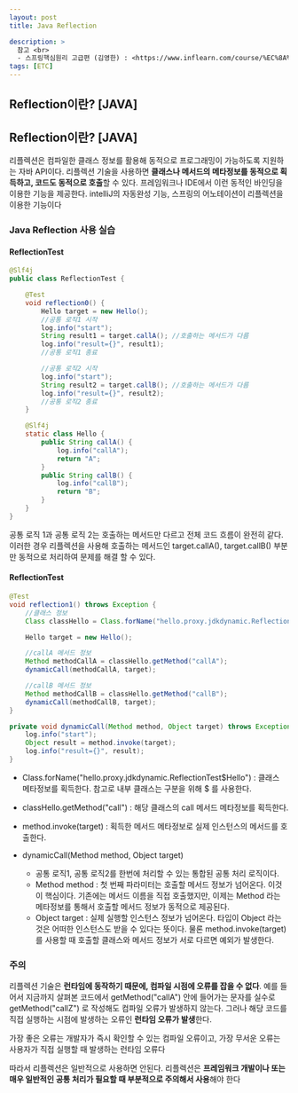 ```yaml
---
layout: post
title: Java Reflection

description: >
  참고 <br>
  - 스프링핵심원리 고급편 (김영한) : <https://www.inflearn.com/course/%EC%8A%A4%ED%94%84%EB%A7%81-%ED%95%B5%EC%8B%AC-%EC%9B%90%EB%A6%AC-%EA%B3%A0%EA%B8%89%ED%8E%B8>
tags: [ETC]
---
```

## Reflection이란? [JAVA]

## Reflection이란? [JAVA]

리플렉션은 컴파일한 클래스 정보를 활용해 동적으로 프로그래밍이 가능하도록 지원하는 자바 API이다.
리플렉션 기술을 사용하면 **클래스나 메서드의 메타정보를 동적으로 획득하고, 코드도 동적으로 호출**할 수 있다.
프레임워크나 IDE에서 이런 동적인 바인딩을 이용한 기능을 제공한다. intelliJ의 자동완성 기능, 스프링의 어노테이션이 리플렉션을 이용한 기능이다


### Java Reflection 사용 실습

#### ReflectionTest
```java
@Slf4j
public class ReflectionTest {

    @Test
    void reflection0() {
        Hello target = new Hello();
        //공통 로직1 시작
        log.info("start");
        String result1 = target.callA(); //호출하는 메서드가 다름
        log.info("result={}", result1);
        //공통 로직1 종료

        //공통 로직2 시작
        log.info("start");
        String result2 = target.callB(); //호출하는 메서드가 다름
        log.info("result={}", result2);
        //공통 로직2 종료
    }

    @Slf4j
    static class Hello {
        public String callA() {
            log.info("callA");
            return "A";
        }
        public String callB() {
            log.info("callB");
            return "B";
        }
    }
}
```

공통 로직 1과 공통 로직 2는 호출하는 메서드만 다르고 전체 코드 흐름이 완전히 같다. 이러한 경우 리플렉션을 사용해 호출하는 메서드인 target.callA(), target.callB() 부분만 동적으로 처리하여 문제를 해결 할 수 있다.


#### ReflectionTest
```java
@Test
void reflection1() throws Exception {
    //클래스 정보
    Class classHello = Class.forName("hello.proxy.jdkdynamic.ReflectionTest$Hello");

    Hello target = new Hello();

    //callA 메서드 정보
    Method methodCallA = classHello.getMethod("callA");
    dynamicCall(methodCallA, target);

    //callB 메서드 정보
    Method methodCallB = classHello.getMethod("callB");
    dynamicCall(methodCallB, target);
}

private void dynamicCall(Method method, Object target) throws Exception {
    log.info("start");
    Object result = method.invoke(target);
    log.info("result={}", result);
}
```

* Class.forName("hello.proxy.jdkdynamic.ReflectionTest$Hello") : 클래스 메타정보를 획득한다. 참고로 내부 클래스는 구분을 위해 $ 를 사용한다.
* classHello.getMethod("call") : 해당 클래스의 call 메서드 메타정보를 획득한다.
* method.invoke(target) : 획득한 메서드 메타정보로 실제 인스턴스의 메서드를 호출한다.
  
* dynamicCall(Method method, Object target)
  * 공통 로직1, 공통 로직2를 한번에 처리할 수 있는 통합된 공통 처리 로직이다.
  * Method method : 첫 번째 파라미터는 호출할 메서드 정보가 넘어온다. 이것이 핵심이다. 기존에는 메서드 이름을 직접 호출했지만, 이제는 Method 라는 메타정보를 통해서 호출할 메서드 정보가 동적으로 제공된다.
  * Object target : 실제 실행할 인스턴스 정보가 넘어온다. 타입이 Object 라는 것은 어떠한 인스턴스도 받을 수 있다는 뜻이다. 물론 method.invoke(target) 를 사용할 때 호출할 클래스와 메서드 정보가 서로 다르면 예외가 발생한다.

### 주의

 리플렉션 기술은 **런타임에 동작하기 때문에, 컴파일 시점에 오류를 잡을 수 없다**.
예를 들어서 지금까지 살펴본 코드에서 getMethod("callA") 안에 들어가는 문자를 실수로
getMethod("callZ") 로 작성해도 컴파일 오류가 발생하지 않는다. 그러나 해당 코드를 직접 실행하는 시점에 발생하는 오류인 **런타임 오류가 발생**한다.

가장 좋은 오류는 개발자가 즉시 확인할 수 있는 컴파일 오류이고, 가장 무서운 오류는 사용자가 직접 실행할 때 발생하는 런타임 오류다

따라서 리플렉션은 일반적으로 사용하면 안된다. 리플렉션은 **프레임워크 개발이나 또는 매우 일반적인 공통 처리가 필요할 때 부분적으로 주의해서 사용**해야 한다